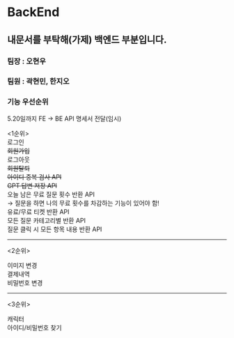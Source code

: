 # BackEnd

## 내문서를 부탁해(가제) 백엔드 부분입니다.

### 팀장 : 오현우
### 팀원 : 곽현민, 한지오


### 기능 우선순위

5.20일까지 FE -> BE API 명세서 전달(임시)

<1순위><br>
로그인<br>
~~회원가입<br>~~ 
로그아웃<br> 
~~회원탈퇴<br>~~
~~아이디 중복 검사 API<br>~~
~~GPT 답변 저장 API<br>~~
오늘 남은 무료 질문 횟수 반환 API<br>
-> 질문을 하면 나의 무료 횟수를 차감하는 기능이 있어야 함!<br>
유료/무료 티켓 반환 API<br>
모든 질문 카테고리별 반환 API<br>
질문 클릭 시 모든 항목 내용 반환 API<br>

------------------------------------

<2순위>

이미지 변경<br>
결제내역<br>
비밀번호 변경<br>

----------------------------------------------

<3순위>

캐릭터<br>
아이디/비밀번호 찾기<br>